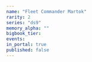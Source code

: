 ```yaml
---
name: "Fleet Commander Martok"
rarity: 2
series: "ds9"
memory_alpha: ""
bigbook_tier:
events:
in_portal: true
published: false
---
```

